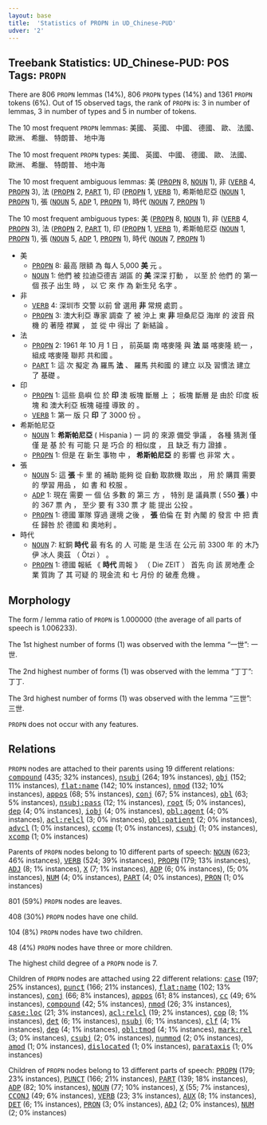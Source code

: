 ```yaml
---
layout: base
title:  'Statistics of PROPN in UD_Chinese-PUD'
udver: '2'
---
```


## Treebank Statistics: UD_Chinese-PUD: POS Tags: `PROPN`

There are 806 `PROPN` lemmas (14%), 806 `PROPN` types (14%) and 1361 `PROPN` tokens (6%).
Out of 15 observed tags, the rank of `PROPN` is: 3 in number of lemmas, 3 in number of types and 5 in number of tokens.

The 10 most frequent `PROPN` lemmas: 美國、 英國、 中國、 德國、 歐、 法國、 歐洲、 希臘、 特朗普、 地中海

The 10 most frequent `PROPN` types:  美國、 英國、 中國、 德國、 歐、 法國、 歐洲、 希臘、 特朗普、 地中海

The 10 most frequent ambiguous lemmas: 美 (<tt><a href="zh_pud-pos-PROPN.html">PROPN</a></tt> 8, <tt><a href="zh_pud-pos-NOUN.html">NOUN</a></tt> 1), 非 (<tt><a href="zh_pud-pos-VERB.html">VERB</a></tt> 4, <tt><a href="zh_pud-pos-PROPN.html">PROPN</a></tt> 3), 法 (<tt><a href="zh_pud-pos-PROPN.html">PROPN</a></tt> 2, <tt><a href="zh_pud-pos-PART.html">PART</a></tt> 1), 印 (<tt><a href="zh_pud-pos-PROPN.html">PROPN</a></tt> 1, <tt><a href="zh_pud-pos-VERB.html">VERB</a></tt> 1), 希斯帕尼亞 (<tt><a href="zh_pud-pos-NOUN.html">NOUN</a></tt> 1, <tt><a href="zh_pud-pos-PROPN.html">PROPN</a></tt> 1), 張 (<tt><a href="zh_pud-pos-NOUN.html">NOUN</a></tt> 5, <tt><a href="zh_pud-pos-ADP.html">ADP</a></tt> 1, <tt><a href="zh_pud-pos-PROPN.html">PROPN</a></tt> 1), 時代 (<tt><a href="zh_pud-pos-NOUN.html">NOUN</a></tt> 7, <tt><a href="zh_pud-pos-PROPN.html">PROPN</a></tt> 1)

The 10 most frequent ambiguous types:  美 (<tt><a href="zh_pud-pos-PROPN.html">PROPN</a></tt> 8, <tt><a href="zh_pud-pos-NOUN.html">NOUN</a></tt> 1), 非 (<tt><a href="zh_pud-pos-VERB.html">VERB</a></tt> 4, <tt><a href="zh_pud-pos-PROPN.html">PROPN</a></tt> 3), 法 (<tt><a href="zh_pud-pos-PROPN.html">PROPN</a></tt> 2, <tt><a href="zh_pud-pos-PART.html">PART</a></tt> 1), 印 (<tt><a href="zh_pud-pos-PROPN.html">PROPN</a></tt> 1, <tt><a href="zh_pud-pos-VERB.html">VERB</a></tt> 1), 希斯帕尼亞 (<tt><a href="zh_pud-pos-NOUN.html">NOUN</a></tt> 1, <tt><a href="zh_pud-pos-PROPN.html">PROPN</a></tt> 1), 張 (<tt><a href="zh_pud-pos-NOUN.html">NOUN</a></tt> 5, <tt><a href="zh_pud-pos-ADP.html">ADP</a></tt> 1, <tt><a href="zh_pud-pos-PROPN.html">PROPN</a></tt> 1), 時代 (<tt><a href="zh_pud-pos-NOUN.html">NOUN</a></tt> 7, <tt><a href="zh_pud-pos-PROPN.html">PROPN</a></tt> 1)


* 美
  * <tt><a href="zh_pud-pos-PROPN.html">PROPN</a></tt> 8: 最高 限額 為 每人 5,000 <b>美</b> 元 。
  * <tt><a href="zh_pud-pos-NOUN.html">NOUN</a></tt> 1: 他們 被 拉迪亞德吉 湖區 的 <b>美</b> 深深 打動 ， 以至 於 他們 的 第一 個 孩子 出生 時 ， 以 它 來 作 為 新生兒 名字 。
* 非
  * <tt><a href="zh_pud-pos-VERB.html">VERB</a></tt> 4: 深圳市 交警 以前 曾 選用 <b>非</b> 常規 處罰 。
  * <tt><a href="zh_pud-pos-PROPN.html">PROPN</a></tt> 3: 澳大利亞 專家 調查 了 被 沖上 東 <b>非</b> 坦桑尼亞 海岸 的 波音 飛機 的 著陸 襟翼 ， 並 從 中 得出 了 新結論 。
* 法
  * <tt><a href="zh_pud-pos-PROPN.html">PROPN</a></tt> 2: 1961 年 10 月 1 日 ， 前英屬 南 喀麥隆 與 <b>法</b> 屬 喀麥隆 統一 ， 組成 喀麥隆 聯邦 共和國 。
  * <tt><a href="zh_pud-pos-PART.html">PART</a></tt> 1: 這 次 擬定 為 羅馬 <b>法</b> 、 羅馬 共和國 的 建立 以及 習慣法 建立 了 基礎 。
* 印
  * <tt><a href="zh_pud-pos-PROPN.html">PROPN</a></tt> 1: 這些 島嶼 位 於 <b>印</b> 澳 板塊 斷層 上 ； 板塊 斷層 是 由於 印度 板塊 和 澳大利亞 板塊 碰撞 導致 的 。
  * <tt><a href="zh_pud-pos-VERB.html">VERB</a></tt> 1: 第一 版 只 <b>印</b> 了 3000 份 。
* 希斯帕尼亞
  * <tt><a href="zh_pud-pos-NOUN.html">NOUN</a></tt> 1: <b>希斯帕尼亞</b> ( Hispania ) 一 詞 的 來源 備受 爭議 ， 各種 猜測 僅僅 是 基 於 有 可能 只 是 巧合 的 相似度 ， 且 缺乏 有力 證據 。
  * <tt><a href="zh_pud-pos-PROPN.html">PROPN</a></tt> 1: 但是 在 新生 事物 中 ， <b>希斯帕尼亞</b> 的 影響 也 非常 大 。
* 張
  * <tt><a href="zh_pud-pos-NOUN.html">NOUN</a></tt> 5: 這 <b>張</b> 卡 里 的 補助 能夠 從 自動 取款機 取出 ， 用 於 購買 需要 的 學習 用品 ， 如 書 和 校服 。
  * <tt><a href="zh_pud-pos-ADP.html">ADP</a></tt> 1: 現在 需要 一 個 佔 多數 的 第三 方 ， 特別 是 議員票 ( 550 <b>張</b> ) 中 的 367 票 內 ， 至少 要 有 330 票 才 能 提出 公投 。
  * <tt><a href="zh_pud-pos-PROPN.html">PROPN</a></tt> 1: 德國 軍隊 穿過 邊境 之後 ， <b>張</b> 伯倫 在 對 內閣 的 發言 中 把 責任 歸咎 於 德國 和 奧地利 。
* 時代
  * <tt><a href="zh_pud-pos-NOUN.html">NOUN</a></tt> 7: 紅銅 <b>時代</b> 最 有名 的 人 可能 是 生活 在 公元 前 3300 年 的 木乃伊 冰人 奧茲 （ Ötzi ） 。
  * <tt><a href="zh_pud-pos-PROPN.html">PROPN</a></tt> 1: 德國 報紙 《 <b>時代</b> 周報 》 （ Die ZEIT ） 首先 向 該 房地產 企業 質詢 了 其 可疑 的 現金流 和 七 月份 的 破產 危機 。

## Morphology

The form / lemma ratio of `PROPN` is 1.000000 (the average of all parts of speech is 1.006233).

The 1st highest number of forms (1) was observed with the lemma “一世”: 一世.

The 2nd highest number of forms (1) was observed with the lemma “丁丁”: 丁丁.

The 3rd highest number of forms (1) was observed with the lemma “三世”: 三世.

`PROPN` does not occur with any features.


## Relations

`PROPN` nodes are attached to their parents using 19 different relations: <tt><a href="zh_pud-dep-compound.html">compound</a></tt> (435; 32% instances), <tt><a href="zh_pud-dep-nsubj.html">nsubj</a></tt> (264; 19% instances), <tt><a href="zh_pud-dep-obj.html">obj</a></tt> (152; 11% instances), <tt><a href="zh_pud-dep-flat-name.html">flat:name</a></tt> (142; 10% instances), <tt><a href="zh_pud-dep-nmod.html">nmod</a></tt> (132; 10% instances), <tt><a href="zh_pud-dep-appos.html">appos</a></tt> (68; 5% instances), <tt><a href="zh_pud-dep-conj.html">conj</a></tt> (67; 5% instances), <tt><a href="zh_pud-dep-obl.html">obl</a></tt> (63; 5% instances), <tt><a href="zh_pud-dep-nsubj-pass.html">nsubj:pass</a></tt> (12; 1% instances), <tt><a href="zh_pud-dep-root.html">root</a></tt> (5; 0% instances), <tt><a href="zh_pud-dep-dep.html">dep</a></tt> (4; 0% instances), <tt><a href="zh_pud-dep-iobj.html">iobj</a></tt> (4; 0% instances), <tt><a href="zh_pud-dep-obl-agent.html">obl:agent</a></tt> (4; 0% instances), <tt><a href="zh_pud-dep-acl-relcl.html">acl:relcl</a></tt> (3; 0% instances), <tt><a href="zh_pud-dep-obl-patient.html">obl:patient</a></tt> (2; 0% instances), <tt><a href="zh_pud-dep-advcl.html">advcl</a></tt> (1; 0% instances), <tt><a href="zh_pud-dep-ccomp.html">ccomp</a></tt> (1; 0% instances), <tt><a href="zh_pud-dep-csubj.html">csubj</a></tt> (1; 0% instances), <tt><a href="zh_pud-dep-xcomp.html">xcomp</a></tt> (1; 0% instances)

Parents of `PROPN` nodes belong to 10 different parts of speech: <tt><a href="zh_pud-pos-NOUN.html">NOUN</a></tt> (623; 46% instances), <tt><a href="zh_pud-pos-VERB.html">VERB</a></tt> (524; 39% instances), <tt><a href="zh_pud-pos-PROPN.html">PROPN</a></tt> (179; 13% instances), <tt><a href="zh_pud-pos-ADJ.html">ADJ</a></tt> (8; 1% instances), <tt><a href="zh_pud-pos-X.html">X</a></tt> (7; 1% instances), <tt><a href="zh_pud-pos-ADP.html">ADP</a></tt> (6; 0% instances),  (5; 0% instances), <tt><a href="zh_pud-pos-NUM.html">NUM</a></tt> (4; 0% instances), <tt><a href="zh_pud-pos-PART.html">PART</a></tt> (4; 0% instances), <tt><a href="zh_pud-pos-PRON.html">PRON</a></tt> (1; 0% instances)

801 (59%) `PROPN` nodes are leaves.

408 (30%) `PROPN` nodes have one child.

104 (8%) `PROPN` nodes have two children.

48 (4%) `PROPN` nodes have three or more children.

The highest child degree of a `PROPN` node is 7.

Children of `PROPN` nodes are attached using 22 different relations: <tt><a href="zh_pud-dep-case.html">case</a></tt> (197; 25% instances), <tt><a href="zh_pud-dep-punct.html">punct</a></tt> (166; 21% instances), <tt><a href="zh_pud-dep-flat-name.html">flat:name</a></tt> (102; 13% instances), <tt><a href="zh_pud-dep-conj.html">conj</a></tt> (66; 8% instances), <tt><a href="zh_pud-dep-appos.html">appos</a></tt> (61; 8% instances), <tt><a href="zh_pud-dep-cc.html">cc</a></tt> (49; 6% instances), <tt><a href="zh_pud-dep-compound.html">compound</a></tt> (42; 5% instances), <tt><a href="zh_pud-dep-nmod.html">nmod</a></tt> (26; 3% instances), <tt><a href="zh_pud-dep-case-loc.html">case:loc</a></tt> (21; 3% instances), <tt><a href="zh_pud-dep-acl-relcl.html">acl:relcl</a></tt> (19; 2% instances), <tt><a href="zh_pud-dep-cop.html">cop</a></tt> (8; 1% instances), <tt><a href="zh_pud-dep-det.html">det</a></tt> (6; 1% instances), <tt><a href="zh_pud-dep-nsubj.html">nsubj</a></tt> (6; 1% instances), <tt><a href="zh_pud-dep-clf.html">clf</a></tt> (4; 1% instances), <tt><a href="zh_pud-dep-dep.html">dep</a></tt> (4; 1% instances), <tt><a href="zh_pud-dep-obl-tmod.html">obl:tmod</a></tt> (4; 1% instances), <tt><a href="zh_pud-dep-mark-rel.html">mark:rel</a></tt> (3; 0% instances), <tt><a href="zh_pud-dep-csubj.html">csubj</a></tt> (2; 0% instances), <tt><a href="zh_pud-dep-nummod.html">nummod</a></tt> (2; 0% instances), <tt><a href="zh_pud-dep-amod.html">amod</a></tt> (1; 0% instances), <tt><a href="zh_pud-dep-dislocated.html">dislocated</a></tt> (1; 0% instances), <tt><a href="zh_pud-dep-parataxis.html">parataxis</a></tt> (1; 0% instances)

Children of `PROPN` nodes belong to 13 different parts of speech: <tt><a href="zh_pud-pos-PROPN.html">PROPN</a></tt> (179; 23% instances), <tt><a href="zh_pud-pos-PUNCT.html">PUNCT</a></tt> (166; 21% instances), <tt><a href="zh_pud-pos-PART.html">PART</a></tt> (139; 18% instances), <tt><a href="zh_pud-pos-ADP.html">ADP</a></tt> (82; 10% instances), <tt><a href="zh_pud-pos-NOUN.html">NOUN</a></tt> (77; 10% instances), <tt><a href="zh_pud-pos-X.html">X</a></tt> (55; 7% instances), <tt><a href="zh_pud-pos-CCONJ.html">CCONJ</a></tt> (49; 6% instances), <tt><a href="zh_pud-pos-VERB.html">VERB</a></tt> (23; 3% instances), <tt><a href="zh_pud-pos-AUX.html">AUX</a></tt> (8; 1% instances), <tt><a href="zh_pud-pos-DET.html">DET</a></tt> (6; 1% instances), <tt><a href="zh_pud-pos-PRON.html">PRON</a></tt> (3; 0% instances), <tt><a href="zh_pud-pos-ADJ.html">ADJ</a></tt> (2; 0% instances), <tt><a href="zh_pud-pos-NUM.html">NUM</a></tt> (2; 0% instances)


